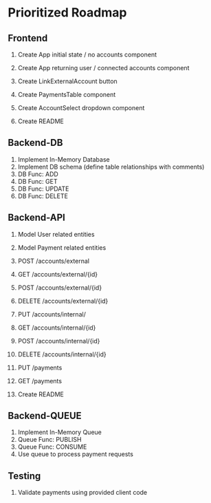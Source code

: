 # Prioritized Roadmap

## Frontend

1. Create App initial state / no accounts component
2. Create App returning user / connected accounts component
3. Create LinkExternalAccount button
4. Create PaymentsTable component
5. Create AccountSelect dropdown component

6. Create README

## Backend-DB

1. Implement In-Memory Database
2. Implement DB schema (define table relationships with comments)
3. DB Func: ADD
4. DB Func: GET
5. DB Func: UPDATE
6. DB Func: DELETE

## Backend-API

1. Model User related entities
2. Model Payment related entities

3. POST /accounts/external
4. GET /accounts/external/{id}
5. POST /accounts/external/{id}
6. DELETE /accounts/external/{id}

7. PUT /accounts/internal/
8. GET /accounts/internal/{id}
9. POST /accounts/internal/{id}
10. DELETE /accounts/internal/{id}

11. PUT /payments
12. GET /payments

13. Create README

## Backend-QUEUE

1. Implement In-Memory Queue
2. Queue Func: PUBLISH
3. Queue Func: CONSUME
4. Use queue to process payment requests

## Testing

1. Validate payments using provided client code
